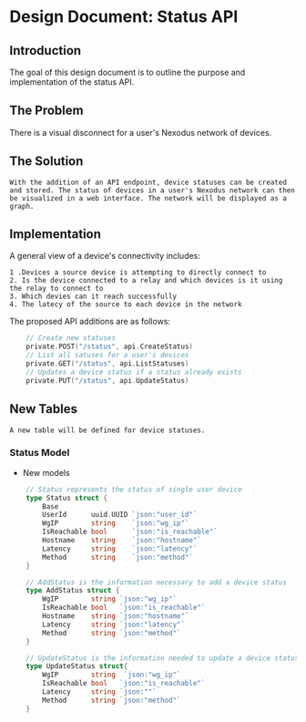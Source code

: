 # Design Document: Status API

## Introduction

The goal of this design document is to outline the purpose and implementation of the status API. 

## The Problem 

There is a visual disconnect for a user's Nexodus network of devices. 

## The Solution

	With the addition of an API endpoint, device statuses can be created and stored. The status of devices in a user's Nexodus network can then be visualized in a web interface. The network will be displayed as a graph. 

## Implementation

A general view of a device's connectivity includes: 

 	1 .Devices a source device is attempting to directly connect to
	2. Is the device connected to a relay and which devices is it using the relay to connect to 
	3. Which devies can it reach successfully 
	4. The latecy of the source to each device in the network

The proposed API additions are as follows:

```go
	// Create new statuses
	private.POST("/status", api.CreateStatus)
	// List all satuses for a user's devices 
	private.GET("/status", api.ListStatuses)
	// Updates a device status if a status already exists 
	private.PUT("/status", api.UpdateStatus) 
```
## New Tables

	A new table will be defined for device statuses.

### Status Model

- New models

```go
	// Status represents the status of single user device 
	type Status struct {
		Base
		UserId      uuid.UUID `json:"user_id"`
		WgIP        string    `json:"wg_ip"`
		IsReachable bool      `json:"is_reachable"`
		Hostname    string    `json:"hostname"`
		Latency     string    `json:"latency"`
		Method      string    `json:"method"`
	}

	// AddStatus is the information necessary to add a device status
	type AddStatus struct {
		WgIP        string `json:"wg_ip"`
		IsReachable bool   `json:"is_reachable"`
		Hostname    string `json:"hostname"`
		Latency     string `json:"latency"`
		Method      string `json:"method"`
	}

	// UpdateStatus is the information needed to update a device status that already exists
	type UpdateStatus struct{
		WgIP		string  `json:"wg_ip"`
		IsReachable bool   `json:"is_reachable"`
		Latency     string `json:""`
		Method      string `json:"method"`
	}
```
